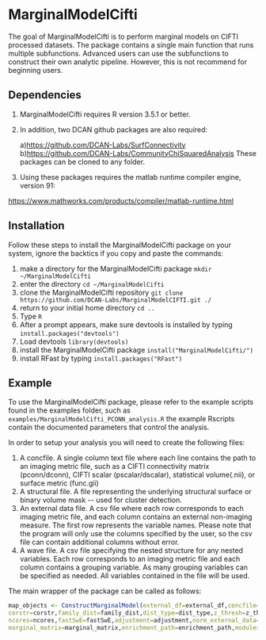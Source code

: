 <!-- README.md is generated from README.Rmd. Please edit that file -->
MarginalModelCifti
==================

The goal of MarginalModelCifti is to perform marginal models on CIFTI processed datasets. The package contains a single main function that runs multiple subfunctions. Advanced users can use the subfunctions to construct their own analytic pipeline. However, this is not recommend for beginning users.

Dependencies
------------

1) MarginalModelCifti requires R version 3.5.1 or better. 
2) In addition, two DCAN github packages are also required:

	a)https://github.com/DCAN-Labs/SurfConnectivity
	b)https://github.com/DCAN-Labs/CommunityChiSquaredAnalysis
	These packages can be cloned to any folder. 
3) Using these packages requires the matlab runtime compiler engine, version 91:

https://www.mathworks.com/products/compiler/matlab-runtime.html

Installation
------------

Follow these steps to install the MarginalModelCifti package on your system, ignore the backtics if you copy and paste the commands:

1) make a directory for the MarginalModelCifti package `mkdir ~/MarginalModelCifti`
2) enter the directory `cd ~/MarginalModelCifti`
3) clone the MarginalModelCifti repository `git clone https://github.com/DCAN-Labs/MarginalModelCIFTI.git ./`
4) return to your initial home directory `cd ..`
5) Type `R`
6) After a prompt appears, make sure devtools is installed by typing `install.packages("devtools")`
7) Load devtools `library(devtools)`
8) install the MarginalModelCifti package `install("MarginalModelCifti/")`
9) install RFast by typing `install.packages("RFast")`

Example
-------

To use the MarginalModelCifti package, please refer to the example scripts found in the examples folder, such as `examples/MarginalModelCifti_PCONN_analysis.R` the example Rscripts contain the documented parameters that control the analysis.

In order to setup your analysis you will need to create the following files:

1) A concfile. A single column text file where each line contains the path to an imaging metric file, such as a CIFTI connectivity matrix (pconn/dconn), CIFTI scalar (pscalar/dscalar), statistical volume(.nii), or surface metric (func.gii) 
2) A structural file. A file representing the underlying structural surface or binary volume mask -- used for cluster detection.
3) An external data file. A csv file where each row corresponds to each imaging metric file, and each column contains an external non-imaging measure. The first row represents the variable names. Please note that the program will only use the columns specified by the user, so the csv file can contain additional columns without error.
4) A wave file. A csv file specifying the nested structure for any nested variables. Each row corresponds to an imaging metric file and each column contains a grouping variable. As many grouping variables can be specified as needed. All variables contained in the file will be used.


The main wrapper of the package can be called as follows:

``` r
map_objects <- ConstructMarginalModel(external_df=external_df,concfile=concfile,structtype=structtype,structfile=structfile,matlab_path=matlab_path,surf_command=surf_command,wave=wave,notation=notation,zcor=zcor,
corstr=corstr,family_dist=family_dist,dist_type=dist_type,z_thresh=z_thresh,nboot=nboot,p_thresh=p_thresh,sigtype=sigtype,id_subjects=id_subjects,output_directory=output_directory,
ncores=ncores,fastSwE=fastSwE,adjustment=adjustment,norm_external_data=norm_external_data,norm_internal_data=norm_internal_data,marginal_outputs=marginal_outputs,
marginal_matrix=marginal_matrix,enrichment_path=enrichment_path,modules=modules,wb_command=wb_command)

```
